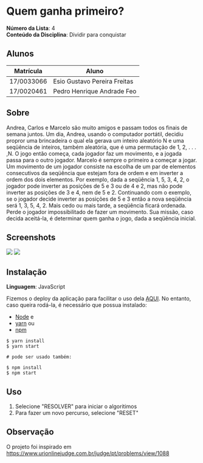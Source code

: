 # Quem ganha primeiro?

**Número da Lista**: 4<br>
**Conteúdo da Disciplina**: Dividir para conquistar<br>

## Alunos

| Matrícula  | Aluno                        |
| ---------- | ---------------------------- |
| 17/0033066 | Esio Gustavo Pereira Freitas |
| 17/0020461 | Pedro Henrique Andrade Feo   |

## Sobre

Andrea, Carlos e Marcelo são muito amigos e passam todos os finais de semana juntos. Um dia, Andrea, usando o computador portátil, decidiu propror uma brincadeira o qual ela gerava um inteiro aleatório N e uma seqüência de inteiros, também aleatória, que é uma permutação de 1, 2, . . . ,N.
O jogo então começa, cada jogador faz um movimento, e a jogada passa para o outro jogador. Marcelo é sempre o primeiro a começar a jogar. Um movimento de um jogador consiste na escolha de um par de elementos consecutivos da seqüência que estejam fora de ordem e em inverter a ordem dos dois elementos. Por exemplo, dada a seqüência 1, 5, 3, 4, 2, o jogador pode inverter as posições de 5 e 3 ou de 4 e 2, mas não pode inverter as posições de 3 e 4, nem de 5 e 2. Continuando com o exemplo, se o jogador decide inverter as posições de 5 e 3 então a nova seqüência será 1, 3, 5, 4, 2. Mais cedo ou mais tarde, a seqüência ficará ordenada. Perde o jogador impossibilitado de fazer um movimento.
Sua missão, caso decida aceitá-la, é determinar quem ganha o jogo, dada a seqüência inicial.

## Screenshots

![](https://github.com/projeto-de-algoritmos/D-C_dupla1/blob/master/styles/img1.png)
![](https://github.com/projeto-de-algoritmos/D-C_dupla1/blob/master/styles/img2.png)

## Instalação

**Linguagem**: JavaScript<br>

Fizemos o deploy da aplicação para facilitar o uso dela [AQUI](https://quem-ganha.netlify.app/).
No entanto, caso queira rodá-la, é necessário que possua instalado:

- [Node](https://nodejs.org/en/) e
- [yarn](https://yarnpkg.com/) ou
- [npm](https://www.npmjs.com/)

```ssh
$ yarn install
$ yarn start

# pode ser usado também:

$ npm install
$ npm start
```

## Uso

1. Selecione "RESOLVER" para iniciar o algoritimos
2. Para fazer um novo percurso, selecione "RESET"

## Observação

O projeto foi inspirado em https://www.urionlinejudge.com.br/judge/pt/problems/view/1088
